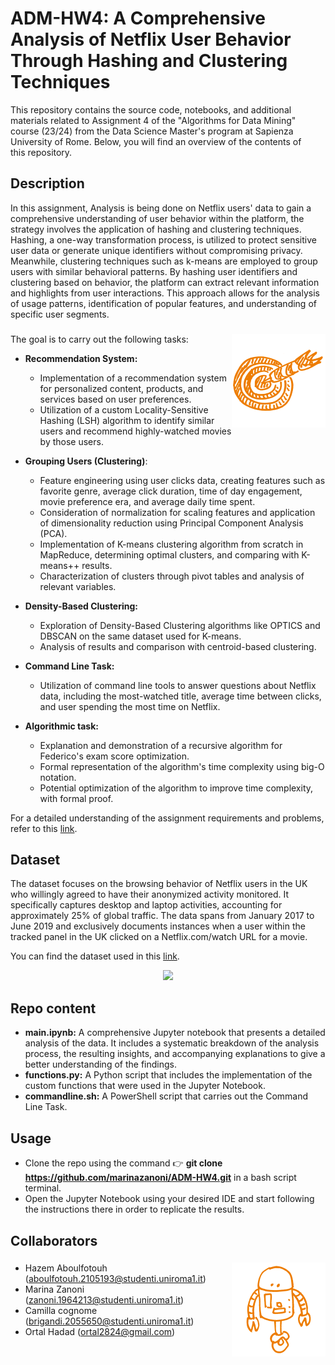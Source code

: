 # ADM-HW4: A Comprehensive Analysis of Netflix User Behavior Through Hashing and Clustering Techniques
This repository contains the source code, notebooks, and additional materials related to Assignment 4 of the "Algorithms for Data Mining" course (23/24) from the Data Science Master's program at Sapienza University of Rome. Below, you will find an overview of the contents of this repository.



## Description

In this assignment, Analysis is being done on Netflix users' data to gain a comprehensive understanding of user behavior within the platform, the strategy involves the application of hashing and clustering techniques. Hashing, a one-way transformation process, is utilized to protect sensitive user data or generate unique identifiers without compromising privacy. Meanwhile, clustering techniques such as k-means are employed to group users with similar behavioral patterns. By hashing user identifiers and clustering based on behavior, the platform can extract relevant information and highlights from user interactions. This approach allows for the analysis of usage patterns, identification of popular features, and understanding of specific user segments.

### <img src="/images/target.png" width="150" height="150" align="right" />


The goal is to carry out the following tasks:
- **Recommendation System:**
  - Implementation of a recommendation system for personalized content, products, and services based on user preferences.
  - Utilization of a custom Locality-Sensitive Hashing (LSH) algorithm to identify similar users and recommend highly-watched movies by those users.
  
- **Grouping Users (Clustering)**:

  - Feature engineering using user clicks data, creating features such as favorite genre, average click duration, time of day engagement, movie preference era, and     average daily time spent.
  - Consideration of normalization for scaling features and application of dimensionality reduction using Principal Component Analysis (PCA).
  - Implementation of K-means clustering algorithm from scratch in MapReduce, determining optimal clusters, and comparing with K-means++ results.
  - Characterization of clusters through pivot tables and analysis of relevant variables.
  
- **Density-Based Clustering:**
  - Exploration of Density-Based Clustering algorithms like OPTICS and DBSCAN on the same dataset used for K-means.
  - Analysis of results and comparison with centroid-based clustering.
    
- **Command Line Task:**

  - Utilization of command line tools to answer questions about Netflix data, including the most-watched title, average time between clicks, and user spending the most time on Netflix.
    
- **Algorithmic task:**
  - Explanation and demonstration of a recursive algorithm for Federico's exam score optimization.
  - Formal representation of the algorithm's time complexity using big-O notation.
  - Potential optimization of the algorithm to improve time complexity, with formal proof.


For a detailed understanding of the assignment requirements and problems, refer to this [link](https://github.com/Sapienza-University-Rome/ADM/tree/master/2023/Homework_4).



## Dataset
  The dataset focuses on the browsing behavior of Netflix users in the UK who willingly agreed to have their anonymized activity monitored. It specifically captures desktop and laptop activities, accounting for approximately 25% of global traffic. The data spans from January 2017 to June 2019 and exclusively documents instances when a user within the tracked panel in the UK clicked on a Netflix.com/watch URL for a movie. 

You can find the dataset used in this [link](https://www.kaggle.com/datasets/vodclickstream/netflix-audience-behaviour-uk-movies).

<p align="center">
<img src="https://recoai.net/wp-content/uploads/2022/04/netflix.jpg" width = 600>
</p>

## Repo content

- **main.ipynb:** A comprehensive Jupyter notebook that presents a detailed analysis of the data. It includes a systematic breakdown of the analysis process, the resulting insights, and accompanying explanations to give a better understanding of the findings.
- **functions.py:** A Python script that includes the implementation of the custom functions that were used in the Jupyter Notebook.
- **commandline.sh:** A PowerShell script that carries out the Command Line Task.


## Usage
- Clone the repo using the command 👉 **git clone https://github.com/marinazanoni/ADM-HW4.git** in a bash script terminal.
- Open the Jupyter Notebook using your desired IDE and start following the instructions there in order to replicate the results.

## Collaborators
### <img src="/images/robot.png" width="150" height="150" align="right" />
- Hazem Aboulfotouh (aboulfotouh.2105193@studenti.uniroma1.it)
- Marina Zanoni (zanoni.1964213@studenti.uniroma1.it)
- Camilla cognome (brigandi.2055650@studenti.uniroma1.it)
- Ortal Hadad (ortal2824@gmail.com)

